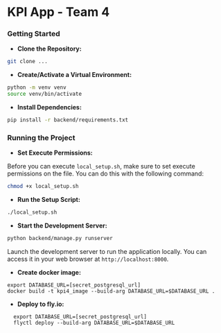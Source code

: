 # KPI App - Team 4

### Getting Started

- **Clone the Repository:**

```bash
git clone ...
```

- **Create/Activate a Virtual Environment:**

```bash
python -m venv venv
source venv/bin/activate
```

- **Install Dependencies:**

```bash
pip install -r backend/requirements.txt
```

### Running the Project

- **Set Execute Permissions:**

Before you can execute `local_setup.sh`, make sure to set execute permissions on the file. You can do this with the following command:

```bash
chmod +x local_setup.sh
```

- **Run the Setup Script:**

```bash
./local_setup.sh
```

- **Start the Development Server:**

```bash
python backend/manage.py runserver
```

Launch the development server to run the application locally. You can access it in your web browser at `http://localhost:8000`.

- **Create docker image:**
  
```
export DATABASE_URL=[secret_postgresql_url]
docker build -t kpi4_image --build-arg DATABASE_URL=$DATABASE_URL .
```

- **Deploy to fly.io:**

```
  export DATABASE_URL=[secret_postgresql_url]
  flyctl deploy --build-arg DATABASE_URL=$DATABASE_URL
```
